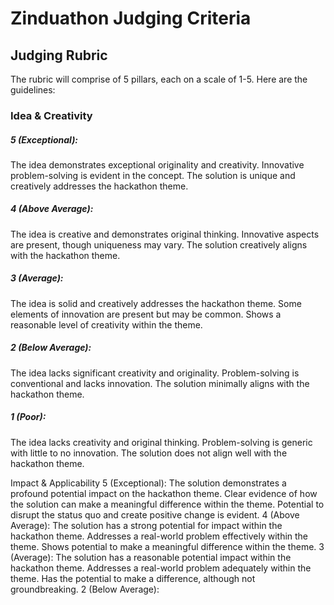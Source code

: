 # Zinduathon Judging Criteria

## Judging Rubric
The rubric will comprise of 5 pillars, each on a scale of 1-5. Here are the guidelines:

### Idea & Creativity
##### 5 (Exceptional):
The idea demonstrates exceptional originality and creativity.
Innovative problem-solving is evident in the concept.
The solution is unique and creatively addresses the hackathon theme.

##### 4 (Above Average):
The idea is creative and demonstrates original thinking.
Innovative aspects are present, though uniqueness may vary.
The solution creatively aligns with the hackathon theme.

##### 3 (Average):
The idea is solid and creatively addresses the hackathon theme.
Some elements of innovation are present but may be common.
Shows a reasonable level of creativity within the theme.

##### 2 (Below Average):
The idea lacks significant creativity and originality.
Problem-solving is conventional and lacks innovation.
The solution minimally aligns with the hackathon theme.

##### 1 (Poor):
The idea lacks creativity and original thinking.
Problem-solving is generic with little to no innovation.
The solution does not align well with the hackathon theme.

Impact & Applicability
5 (Exceptional):
The solution demonstrates a profound potential impact on the hackathon theme.
Clear evidence of how the solution can make a meaningful difference within the theme.
Potential to disrupt the status quo and create positive change is evident.
4 (Above Average):
The solution has a strong potential for impact within the hackathon theme.
Addresses a real-world problem effectively within the theme.
Shows potential to make a meaningful difference within the theme.
3 (Average):
The solution has a reasonable potential impact within the hackathon theme.
Addresses a real-world problem adequately within the theme.
Has the potential to make a difference, although not groundbreaking.
2 (Below Average):

